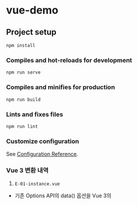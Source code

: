 # vue-demo

## Project setup
```
npm install
```

### Compiles and hot-reloads for development
```
npm run serve
```

### Compiles and minifies for production
```
npm run build
```

### Lints and fixes files
```
npm run lint
```

### Customize configuration
See [Configuration Reference](https://cli.vuejs.org/config/).

### Vue 3 변환 내역

1. `E-01-instance.vue`

- 기존 Options API의 data() 옵션을 Vue 3의 <script setup> 내 ref를 사용하도록 변환했습니다.

- name 옵션은 <script setup> 사용 시 파일명을 기반으로 자동 설정되므로 제거했습니다.

2. E-02-reactive.vue

data 옵션을 ref로 변환했습니다.

computed 옵션을 computed() 함수로 변환했습니다.

mounted 라이프사이클 훅을 onMounted() 함수로 대체했습니다.

3. E-03-binding.vue

data 옵션의 message를 ref로 변환했습니다.

v-model은 ref와 직접 바인딩되도록 유지했습니다.

4. E-04-directives.vue

data 옵션의 isVisible, items, count를 모두 ref로 변환했습니다.

템플릿의 디렉티브는 Vue 3에서도 동일하게 작동하므로 수정하지 않았습니다.

5. ChildComponent.vue

props 옵션을 defineProps 매크로로 변환했습니다.

$emit 사용을 위해 defineEmits 매크로를 선언하고, 템플릿에서 emit()을 사용하도록 수정했습니다.

defineProps와 defineEmits가 no-undef ESLint 오류를 발생시키지 않도록 eslint-disable-next-line 주석을 추가했습니다.

6. ParentComponent.vue (E05)

data 옵션을 ref로 변환했습니다.

methods 옵션의 handleEvent 함수를 <script setup> 내의 일반 함수로 변환했습니다.

components 옵션은 <script setup>에서 import된 컴포넌트가 자동으로 등록되므로 제거했습니다.

7. ChildComponent1.vue

inject 옵션을 inject() 함수로 변환했습니다.

components 옵션은 <script setup>에서 자동으로 등록되므로 제거했습니다.

8. ChildComponent2.vue

inject 옵션을 inject() 함수로 변환했습니다.

9. ParentComponent.vue (E06)

provide 옵션을 provide() 함수로 변환했습니다.

name 옵션과 components 옵션은 <script setup>에서 불필요하므로 제거했습니다.

10. E-07-Options-API.vue

props 옵션을 defineProps 매크로로 변환했습니다.

data 옵션을 ref로 변환했습니다.

computed 옵션을 computed() 함수로 변환했습니다.

methods를 <script setup> 내의 일반 함수로 변환했습니다.

watch 옵션을 watch() 함수로 변환했습니다.

모든 라이프사이클 훅(mounted, updated 등)을 Composition API 훅(onMounted, onUpdated 등)으로 대체했습니다.

beforeCreate 및 created 훅의 console.log는 <script setup>의 최상위 레벨(setup 실행 시점)로 이동했습니다.

defineProps가 no-undef ESLint 오류를 발생시키지 않도록 eslint-disable-next-line 주석을 추가했습니다.

11. E-08-composition-api.vue

Vue 2의 setup() 함수 내부에 있던 로직을 Vue 3의 <script setup> 최상위 레벨로 이동했습니다.

props 옵션을 defineProps 매크로로 변환하고 ESLint 주석을 추가했습니다.

setup() 함수와 return 문을 제거했습니다.

12. E-09-composition-API2.vue

이 파일은 이미 Vue 3 <script setup> 문법을 사용하고 있었습니다.

불필요한 export default { name: ... } 스크립트 블록을 제거했습니다.

defineProps는 컴파일러 매크로이므로 잘못 사용된 import { defineProps } from 'vue' 구문을 제거했습니다.

defineProps에 eslint-disable-next-line no-undef 주석을 추가했습니다.

13. E-10-ref.vue

Vue 2의 setup() 함수 로직을 <script setup>의 최상위 레벨로 이동했습니다.

불필요한 export default, name 옵션, return 문을 제거했습니다.

14. E-11-reactive.vue

Vue 2의 setup() 함수 로직을 <script setup>의 최상위 레벨로 이동했습니다.

불필요한 export default, name 옵션, return 문을 제거했습니다.

15. E-12-ref-component.vue

Vue 2의 setup() 함수 로직을 <script setup>의 최상위 레벨로 이동했습니다.

템플릿의 ref="inputField" 속성이 스크립트의 const inputField = ref(null)와 자동으로 연결됩니다.

불필요한 export default, name 옵션, return 문을 제거했습니다.
```